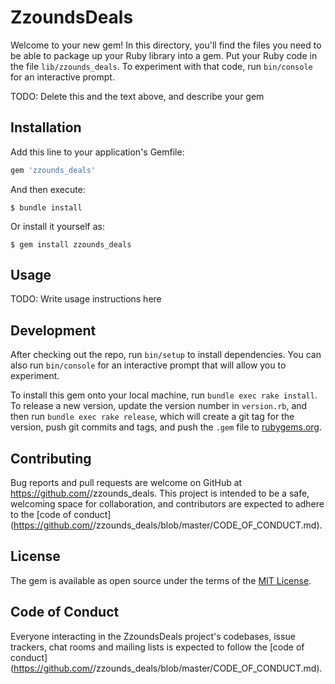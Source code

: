 # ZzoundsDeals

Welcome to your new gem! In this directory, you'll find the files you need to be able to package up your Ruby library into a gem. Put your Ruby code in the file `lib/zzounds_deals`. To experiment with that code, run `bin/console` for an interactive prompt.

TODO: Delete this and the text above, and describe your gem

## Installation

Add this line to your application's Gemfile:

```ruby
gem 'zzounds_deals'
```

And then execute:

    $ bundle install

Or install it yourself as:

    $ gem install zzounds_deals

## Usage

TODO: Write usage instructions here

## Development

After checking out the repo, run `bin/setup` to install dependencies. You can also run `bin/console` for an interactive prompt that will allow you to experiment.

To install this gem onto your local machine, run `bundle exec rake install`. To release a new version, update the version number in `version.rb`, and then run `bundle exec rake release`, which will create a git tag for the version, push git commits and tags, and push the `.gem` file to [rubygems.org](https://rubygems.org).

## Contributing

Bug reports and pull requests are welcome on GitHub at https://github.com/<github username>/zzounds_deals. This project is intended to be a safe, welcoming space for collaboration, and contributors are expected to adhere to the [code of conduct](https://github.com/<github username>/zzounds_deals/blob/master/CODE_OF_CONDUCT.md).


## License

The gem is available as open source under the terms of the [MIT License](https://opensource.org/licenses/MIT).

## Code of Conduct

Everyone interacting in the ZzoundsDeals project's codebases, issue trackers, chat rooms and mailing lists is expected to follow the [code of conduct](https://github.com/<github username>/zzounds_deals/blob/master/CODE_OF_CONDUCT.md).
